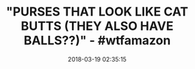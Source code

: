 ---
title: '"PURSES THAT LOOK LIKE CAT BUTTS (THEY ALSO HAVE BALLS??)" - #wtfamazon'
name: Cute Cat Butt Tail Plush Shoulder Bags Purse
date: '2018-03-19 02:35:15'
buy_now: >-
  https://www.amazon.com/Cute-Butt-Plush-Shoulder-Purse/dp/B073WR6NRK?psc=1&SubscriptionId=AKIAIA5RBQIWQVTCUEUQ&tag=coldcutdeals-20&linkCode=xm2&camp=2025&creative=165953&creativeASIN=B073WR6NRK
description_markdown: |+
  Cute Cat Butt Tail Plush Shoulder Bags Purse

    - Size: about 17 * 21 CM

    - Made of soft plush

    - Funny Cat Butt Plush Shoulder Bag

    - Three colors are available

    - Best choice for cat lovers

tweet_id_str: '975561305313640453'
price: $10.95
you_save: ''
asin: B073WR6NRK
image: 'https://images-na.ssl-images-amazon.com/images/I/41FOKhr7pxL.jpg'

---